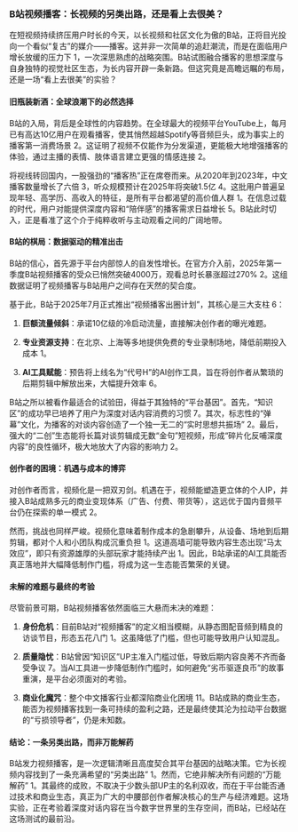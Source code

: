 ### B站视频播客：长视频的另类出路，还是看上去很美？

在短视频持续挤压用户时长的今天，以长视频和社区文化为傲的B站，正将目光投向一个看似“复古”的媒介——播客。这并非一次简单的追赶潮流，而是在面临用户增长放缓的压力下 1，一次深思熟虑的战略突围。B站试图融合播客的思想深度与自身独特的视觉社区生态，为长内容开辟一条新路。但这究竟是高瞻远瞩的布局，还是一场“看上去很美”的实验？

#### 旧瓶装新酒：全球浪潮下的必然选择

B站的入局，背后是全球性的内容趋势。在全球最大的视频平台YouTube上，每月已有高达10亿用户在观看播客，使其悄然超越Spotify等音频巨头，成为事实上的播客第一消费场景 2。这证明了视频不仅能作为分发渠道，更能极大地增强播客的体验，通过主播的表情、肢体语言建立更强的情感连接 2。

将视线转回国内，一股强劲的“播客热”正在席卷而来。从2020年到2023年，中文播客数量增长了六倍 3，听众规模预计在2025年将突破1.5亿 4。这批用户普遍呈现年轻、高学历、高收入的特征，是所有平台都渴望的高价值人群 1。在信息过载的时代，用户对能提供深度内容和“陪伴感”的播客需求日益增长 5。B站此时切入，正是看准了这个介于纯粹收听与主动观看之间的广阔地带。

#### B站的棋局：数据驱动的精准出击

B站的信心，首先源于平台内部惊人的自发性增长。在官方介入前，2025年第一季度B站视频播客的受众已悄然突破4000万，观看总时长暴涨超过270% 2。这组数据证明了视频播客与B站用户之间存在天然的契合度。

基于此，B站于2025年7月正式推出“视频播客出圈计划”，其核心是三大支柱 6：

1. **巨额流量倾斜**：承诺10亿级的冷启动流量，直接解决创作者的曝光难题。
    
2. **专业资源支持**：在北京、上海等多地提供免费的专业录制场地，降低前期投入成本 1。
    
3. **AI工具赋能**：预告将上线名为“代号H”的AI创作工具，旨在将创作者从繁琐的后期剪辑中解放出来，大幅提升效率 6。
    

B站之所以被看作最适合的试验田，得益于其独特的“平台基因”。首先，“知识区”的成功早已培养了用户为深度对话内容消费的习惯 7。其次，标志性的“弹幕”文化，为播客的对谈内容创造了一个独一无二的“实时思想共振场” 2。最后，强大的“二创”生态能将长篇对谈剪辑成无数“金句”短视频，形成“碎片化反哺深度内容”的良性循环，极大地放大了内容的影响力 2。

#### 创作者的困境：机遇与成本的博弈

对创作者而言，视频化是一把双刃剑。机遇在于，视频能塑造更立体的个人IP，并接入B站成熟多元的商业变现体系（广告、付费、带货等），这远优于国内音频平台仍在探索的单一模式 2。

然而，挑战也同样严峻。视频化意味着制作成本的急剧攀升，从设备、场地到后期剪辑，都对个人和小团队构成沉重负担 1。这道高墙可能导致内容生态出现“马太效应”，即只有资源雄厚的头部玩家才能持续产出 1。因此，B站承诺的AI工具能否真正落地并大幅降低制作门槛，将成为这一生态能否繁荣的关键。

#### 未解的难题与最终的考验

尽管前景可期，B站视频播客依然面临三大悬而未决的难题：

1. **身份危机**：目前B站对“视频播客”的定义相当模糊，从静态图配音频到精良的访谈节目，形态五花八门 1。这虽降低了门槛，但也可能导致用户认知混乱。
    
2. **质量隐忧**：B站曾因“知识区”UP主准入门槛过低，导致后期内容良莠不齐而备受争议 7。当AI工具进一步降低制作门槛时，如何避免“劣币驱逐良币”的故事重演，是平台必须面对的考验。
    
3. **商业化魔咒**：整个中文播客行业都深陷商业化困境 11。B站成熟的商业生态，能否为视频播客找到一条可持续的盈利之路，还是最终使其沦为拉动平台数据的“亏损领导者”，仍是未知数。
    

#### 结论：一条另类出路，而非万能解药

B站发力视频播客，是一次逻辑清晰且高度契合其平台基因的战略决策。它为长视频内容找到了一条充满希望的“另类出路” 1。然而，它绝非解决所有问题的“万能解药” 1。其最终的成败，不取决于少数头部UP主的名利双收，而在于平台能否通过技术和商业生态，真正为广大的中腰部创作者解决核心的生产与经济难题。这场实验，正在考验着深度对话内容在当今数字世界里的生存空间，而B站，已经站在这场测试的最前沿。